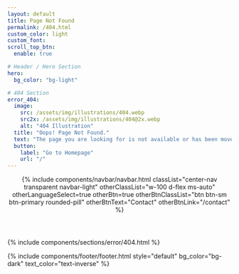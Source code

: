 ```yaml
---
layout: default
title: Page Not Found
permalink: /404.html
custom_color: light
custom_font: 
scroll_top_btn:
  enable: true

# Header / Hero Section
hero:
  bg_color: "bg-light"

# 404 Section
error_404:
  image: 
    src: /assets/img/illustrations/404.webp
    src2x: /assets/img/illustrations/404@2x.webp
    alt: "404 Illustration"
  title: "Oops! Page Not Found."
  text: "The page you are looking for is not available or has been moved. Try a different page or go to homepage with the button below."
  button:
    label: "Go to Homepage"
    url: "/"
---
```

<div class="content-wrapper">
<header class="wrapper bg-light">
{% include components/navbar/navbar.html 
    classList="center-nav transparent navbar-light"
    otherClassList="w-100 d-flex ms-auto"
    otherLanguageSelect=true
    otherBtn=true
    otherBtnClassList="btn btn-sm btn-primary rounded-pill"
    otherBtnText="Contact"
    otherBtnLink="/contact"
%}
</header>
<!-- /header -->

{% include components/sections/error/404.html %}

{% include components/footer/footer.html 
  style="default"
  bg_color="bg-dark"
  text_color="text-inverse"
%}
</div>
